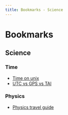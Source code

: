 ```yaml
---
title: Bookmarks - Science
---
```


# Bookmarks

## Science

### Time

- [Time on unix](https://venam.nixers.net/blog/unix/2020/05/02/time-on-unix.html)
- [UTC vs GPS vs TAI](http://leapsecond.com/java/gpsclock.htm)

### Physics

- [Physics travel guide](https://physicstravelguide.com/)
